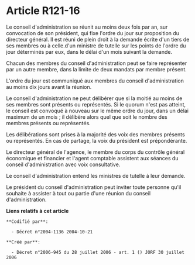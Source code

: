 # Article R121-16

Le conseil d'administration se réunit au moins deux fois par an, sur convocation de son président, qui fixe l'ordre du jour
sur proposition du directeur général. Il est réuni de plein droit à la demande écrite d'un tiers de ses membres ou à
celle.d'un ministre de tutelle sur les points de l'ordre du jour déterminés par eux, dans le délai d'un mois suivant la
demande.

Chacun des membres du conseil d'administration peut se faire représenter par un autre membre, dans la limite de deux mandats
par membre présent.

L'ordre du jour est communiqué aux membres du conseil d'administration au moins dix jours avant la réunion.

Le conseil d'administration ne peut délibérer que si la moitié au moins de ses membres sont présents ou représentés. Si le
quorum n'est pas atteint, le conseil est convoqué à nouveau sur le même ordre du jour, dans un délai maximum de un mois ; il
délibère alors quel que soit le nombre des membres présents ou représentés.

Les délibérations sont prises à la majorité des voix des membres présents ou représentés. En cas de partage, la voix du
président est prépondérante.

Le directeur général de l'agence, le membre du corps du contrôle général économique et financier et l'agent comptable
assistent aux séances du conseil d'administration avec voix consultative.

Le conseil d'administration entend les ministres de tutelle à leur demande.

Le président du conseil d'administration peut inviter toute personne qu'il souhaite à assister à tout ou partie d'une réunion
du conseil d'administration.

**Liens relatifs à cet article**

	**Codifié par**:

	  - Décret n°2004-1136 2004-10-21

	**Créé par**:

	  - Décret n°2006-945 du 28 juillet 2006 - art. 1 () JORF 30 juillet 2006
